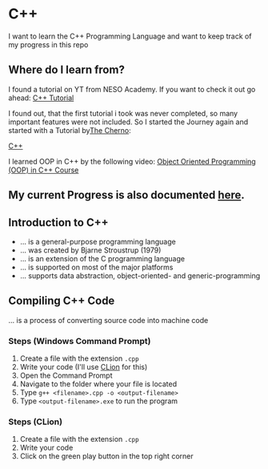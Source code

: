 # C++
I want to learn the C++ Programming Language and want to keep track of my progress in this repo

## Where do I learn from?
I found a tutorial on YT from NESO Academy. If you want to check it out go ahead: 
[C++ Tutorial](https://www.youtube.com/playlist?list=PLBlnK6fEyqRh6isJ01MBnbNpV3ZsktSyS)

I found out, that the first tutorial i took was never completed, so many important features were not included.
So I started the Journey again and started with a Tutorial by[The Cherno](https://www.youtube.com/@TheCherno): 

[C++](https://www.youtube.com/playlist?list=PLlrATfBNZ98dudnM48yfGUldqGD0S4FFb)

I learned OOP in C++ by the following video:
[Object Oriented Programming (OOP) in C++ Course](https://www.youtube.com/watch?v=wN0x9eZLix4)

## My current Progress is also documented [here](https://github.com/dpfurners/CPP/blob/master/progress.md).


## Introduction to C++
- ... is a general-purpose programming language
- ... was created by Bjarne Stroustrup (1979)
- ... is an extension of the C programming language
- ... is supported on most of the major platforms
- ... supports data abstraction, object-oriented- and generic-programming

## Compiling C++ Code
... is a process of converting source code into machine code

### Steps (Windows Command Prompt)
1. Create a file with the extension `.cpp`
2. Write your code (I'll use [CLion](https://www.jetbrains.com/clion/) for this)
3. Open the Command Prompt
4. Navigate to the folder where your file is located
5. Type `g++ <filename>.cpp -o <output-filename>`
6. Type `<output-filename>.exe` to run the program

### Steps (CLion)
1. Create a file with the extension `.cpp`
2. Write your code
3. Click on the green play button in the top right corner
